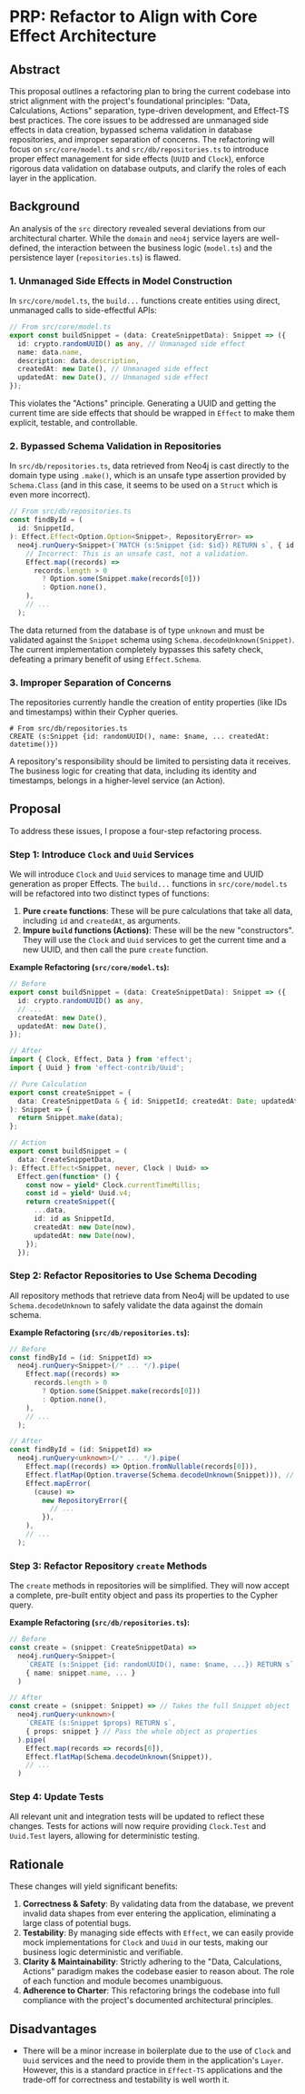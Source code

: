 # PRP: Refactor to Align with Core Effect Architecture

## Abstract

This proposal outlines a refactoring plan to bring the current codebase into strict alignment with the project's foundational principles: "Data, Calculations, Actions" separation, type-driven development, and Effect-TS best practices. The core issues to be addressed are unmanaged side effects in data creation, bypassed schema validation in database repositories, and improper separation of concerns. The refactoring will focus on `src/core/model.ts` and `src/db/repositories.ts` to introduce proper effect management for side effects (`UUID` and `Clock`), enforce rigorous data validation on database outputs, and clarify the roles of each layer in the application.

## Background

An analysis of the `src` directory revealed several deviations from our architectural charter. While the `domain` and `neo4j` service layers are well-defined, the interaction between the business logic (`model.ts`) and the persistence layer (`repositories.ts`) is flawed.

### 1. Unmanaged Side Effects in Model Construction

In `src/core/model.ts`, the `build...` functions create entities using direct, unmanaged calls to side-effectful APIs:

```typescript
// From src/core/model.ts
export const buildSnippet = (data: CreateSnippetData): Snippet => ({
  id: crypto.randomUUID() as any, // Unmanaged side effect
  name: data.name,
  description: data.description,
  createdAt: new Date(), // Unmanaged side effect
  updatedAt: new Date(), // Unmanaged side effect
});
```

This violates the "Actions" principle. Generating a UUID and getting the current time are side effects that should be wrapped in `Effect` to make them explicit, testable, and controllable.

### 2. Bypassed Schema Validation in Repositories

In `src/db/repositories.ts`, data retrieved from Neo4j is cast directly to the domain type using `.make()`, which is an unsafe type assertion provided by `Schema.Class` (and in this case, it seems to be used on a `Struct` which is even more incorrect).

```typescript
// From src/db/repositories.ts
const findById = (
  id: SnippetId,
): Effect.Effect<Option.Option<Snippet>, RepositoryError> =>
  neo4j.runQuery<Snippet>(`MATCH (s:Snippet {id: $id}) RETURN s`, { id }).pipe(
    // Incorrect: This is an unsafe cast, not a validation.
    Effect.map((records) =>
      records.length > 0
        ? Option.some(Snippet.make(records[0]))
        : Option.none(),
    ),
    // ...
  );
```

The data returned from the database is of type `unknown` and must be validated against the `Snippet` schema using `Schema.decodeUnknown(Snippet)`. The current implementation completely bypasses this safety check, defeating a primary benefit of using `Effect.Schema`.

### 3. Improper Separation of Concerns

The repositories currently handle the creation of entity properties (like IDs and timestamps) within their Cypher queries.

```cypher
# From src/db/repositories.ts
CREATE (s:Snippet {id: randomUUID(), name: $name, ... createdAt: datetime()})
```

A repository's responsibility should be limited to persisting data it receives. The business logic for creating that data, including its identity and timestamps, belongs in a higher-level service (an Action).

## Proposal

To address these issues, I propose a four-step refactoring process.

### Step 1: Introduce `Clock` and `Uuid` Services

We will introduce `Clock` and `Uuid` services to manage time and UUID generation as proper Effects. The `build...` functions in `src/core/model.ts` will be refactored into two distinct types of functions:

1.  **Pure `create` functions**: These will be pure calculations that take all data, including `id` and `createdAt`, as arguments.
2.  **Impure `build` functions (Actions)**: These will be the new "constructors". They will use the `Clock` and `Uuid` services to get the current time and a new UUID, and then call the pure `create` function.

**Example Refactoring (`src/core/model.ts`):**

```typescript
// Before
export const buildSnippet = (data: CreateSnippetData): Snippet => ({
  id: crypto.randomUUID() as any,
  // ...
  createdAt: new Date(),
  updatedAt: new Date(),
});

// After
import { Clock, Effect, Data } from 'effect';
import { Uuid } from 'effect-contrib/Uuid';

// Pure Calculation
export const createSnippet = (
  data: CreateSnippetData & { id: SnippetId; createdAt: Date; updatedAt: Date },
): Snippet => {
  return Snippet.make(data);
};

// Action
export const buildSnippet = (
  data: CreateSnippetData,
): Effect.Effect<Snippet, never, Clock | Uuid> =>
  Effect.gen(function* () {
    const now = yield* Clock.currentTimeMillis;
    const id = yield* Uuid.v4;
    return createSnippet({
      ...data,
      id: id as SnippetId,
      createdAt: new Date(now),
      updatedAt: new Date(now),
    });
  });
```

### Step 2: Refactor Repositories to Use Schema Decoding

All repository methods that retrieve data from Neo4j will be updated to use `Schema.decodeUnknown` to safely validate the data against the domain schema.

**Example Refactoring (`src/db/repositories.ts`):**

```typescript
// Before
const findById = (id: SnippetId) =>
  neo4j.runQuery<Snippet>(/* ... */).pipe(
    Effect.map((records) =>
      records.length > 0
        ? Option.some(Snippet.make(records[0]))
        : Option.none(),
    ),
    // ...
  );

// After
const findById = (id: SnippetId) =>
  neo4j.runQuery<unknown>(/* ... */).pipe(
    Effect.map((records) => Option.fromNullable(records[0])),
    Effect.flatMap(Option.traverse(Schema.decodeUnknown(Snippet))), // Safe decoding
    Effect.mapError(
      (cause) =>
        new RepositoryError({
          // ...
        }),
    ),
    // ...
  );
```

### Step 3: Refactor Repository `create` Methods

The `create` methods in repositories will be simplified. They will now accept a complete, pre-built entity object and pass its properties to the Cypher query.

**Example Refactoring (`src/db/repositories.ts`):**

```typescript
// Before
const create = (snippet: CreateSnippetData) =>
  neo4j.runQuery<Snippet>(
    `CREATE (s:Snippet {id: randomUUID(), name: $name, ...}) RETURN s`,
    { name: snippet.name, ... }
  )

// After
const create = (snippet: Snippet) => // Takes the full Snippet object
  neo4j.runQuery<unknown>(
    `CREATE (s:Snippet $props) RETURN s`,
    { props: snippet } // Pass the whole object as properties
  ).pipe(
    Effect.map(records => records[0]),
    Effect.flatMap(Schema.decodeUnknown(Snippet)),
    // ...
  )
```

### Step 4: Update Tests

All relevant unit and integration tests will be updated to reflect these changes. Tests for actions will now require providing `Clock.Test` and `Uuid.Test` layers, allowing for deterministic testing.

## Rationale

These changes will yield significant benefits:

1.  **Correctness & Safety**: By validating data from the database, we prevent invalid data shapes from ever entering the application, eliminating a large class of potential bugs.
2.  **Testability**: By managing side effects with `Effect`, we can easily provide mock implementations for `Clock` and `Uuid` in our tests, making our business logic deterministic and verifiable.
3.  **Clarity & Maintainability**: Strictly adhering to the "Data, Calculations, Actions" paradigm makes the codebase easier to reason about. The role of each function and module becomes unambiguous.
4.  **Adherence to Charter**: This refactoring brings the codebase into full compliance with the project's documented architectural principles.

## Disadvantages

- There will be a minor increase in boilerplate due to the use of `Clock` and `Uuid` services and the need to provide them in the application's `Layer`. However, this is a standard practice in `Effect-TS` applications and the trade-off for correctness and testability is well worth it.
